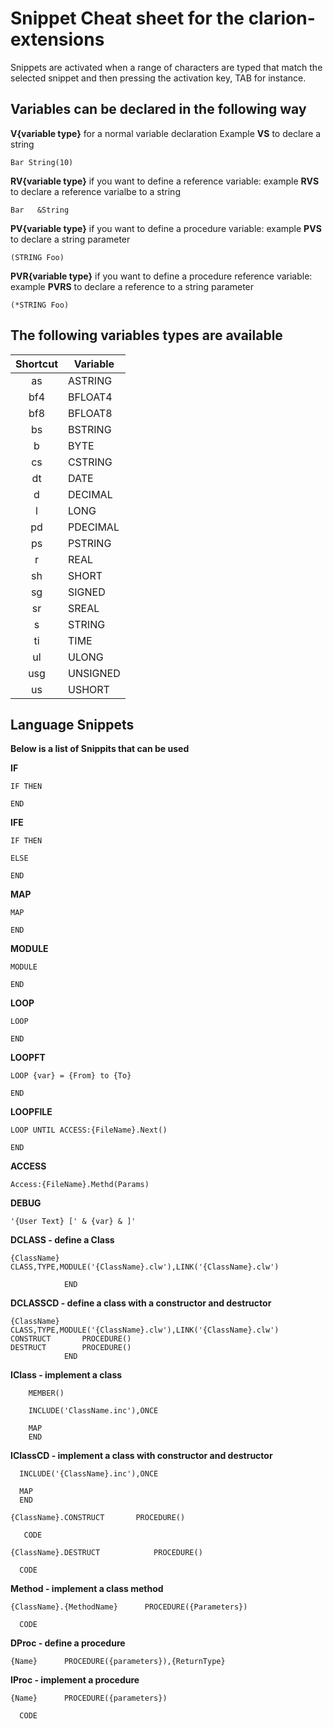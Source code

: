 # **Snippet Cheat sheet for the clarion-extensions**

Snippets are activated when a range of characters are typed that match the selected snippet and then pressing the activation key, TAB for instance.

## **Variables can be declared in the following way**

**V{variable type}** for a normal variable declaration 
Example **VS** to declare a string
```clarion
Bar String(10)
```
**RV{variable type}** if you want to define a reference variable:
example **RVS** to declare a reference varialbe to a string
```clarion
Bar   &String
```
**PV{variable type}** if you want to define a procedure variable:
example **PVS** to declare a string parameter
```clarion
(STRING Foo)
```
**PVR{variable type}** if you want to define a procedure reference variable:
example **PVRS** to declare a reference to a string parameter
```clarion
(*STRING Foo)
```
## **The following variables types are available**

| Shortcut | Variable | 
| :---: | --- |
 as | ASTRING |
bf4 | BFLOAT4 |
bf8 | BFLOAT8 |
bs | BSTRING |
b | BYTE |
 cs | CSTRING |
dt | DATE |
d| DECIMAL |
l | LONG |
pd | PDECIMAL |
ps | PSTRING |
r  | REAL |
sh | SHORT |
sg | SIGNED |
sr | SREAL |
s | STRING |
ti | TIME |
ul | ULONG |
usg | UNSIGNED |
us | USHORT |

## **Language Snippets**

**Below is a list of Snippits that can be used**

**IF**
```clarion
IF THEN

END
```
**IFE**
```clarion
IF THEN

ELSE

END
```
**MAP**
```clarion
MAP

END
```
**MODULE**
```clarion
MODULE

END
```
**LOOP**
```clarion
LOOP

END
```
**LOOPFT**
```clarion
LOOP {var} = {From} to {To}

END
```
**LOOPFILE**
```clarion
LOOP UNTIL ACCESS:{FileName}.Next()

END
```
**ACCESS**
```clarion
Access:{FileName}.Methd(Params)
```
**DEBUG**
```clarion
'{User Text} [' & {var} & ]'
```
**DCLASS - define a Class**
```clarion
{ClassName}	CLASS,TYPE,MODULE('{ClassName}.clw'),LINK('{ClassName}.clw')

            END
```
**DCLASSCD - define a class with a constructor and destructor**
```clarion
{ClassName}	CLASS,TYPE,MODULE('{ClassName}.clw'),LINK('{ClassName}.clw')
CONSTRUCT		PROCEDURE()
DESTRUCT		PROCEDURE()
            END  
```
**IClass - implement a class**
```clarion
	MEMBER()

    INCLUDE('ClassName.inc'),ONCE

    MAP
    END
```
**IClassCD - implement a class with constructor and destructor**
```clarion
  INCLUDE('{ClassName}.inc'),ONCE

  MAP
  END

{ClassName}.CONSTRUCT		PROCEDURE()

   CODE

{ClassName}.DESTRUCT			PROCEDURE()

  CODE
```
**Method - implement a class method**
```clarion
{ClassName}.{MethodName}      PROCEDURE({Parameters})

  CODE
```
**DProc - define a procedure**
```clarion
{Name}		PROCEDURE({parameters}),{ReturnType}
```
**IProc - implement a procedure**
```clarion
{Name}		PROCEDURE({parameters})

  CODE
```